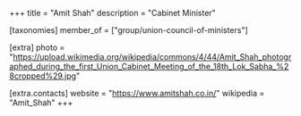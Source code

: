 +++
title = "Amit Shah"
description = "Cabinet Minister"

[taxonomies]
member_of = ["group/union-council-of-ministers"]

[extra]
photo = "https://upload.wikimedia.org/wikipedia/commons/4/44/Amit_Shah_photographed_during_the_first_Union_Cabinet_Meeting_of_the_18th_Lok_Sabha_%28cropped%29.jpg"

[extra.contacts]
website = "https://www.amitshah.co.in/"
wikipedia = "Amit_Shah"
+++